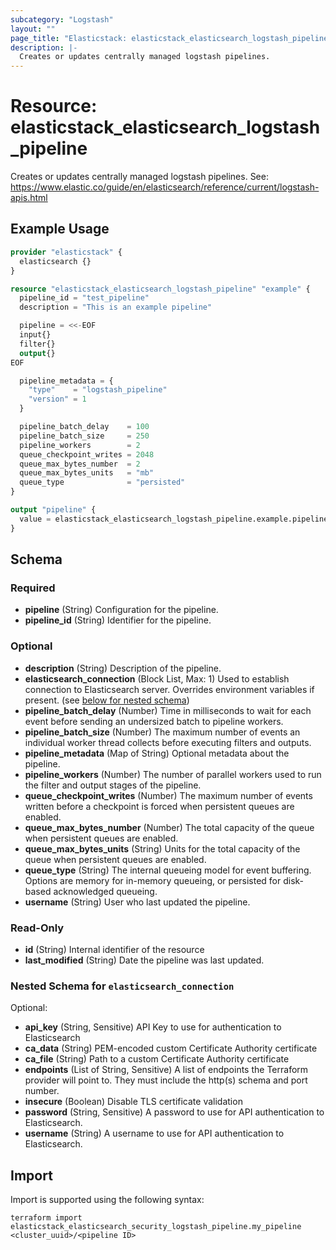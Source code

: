 ```yaml
---
subcategory: "Logstash"
layout: ""
page_title: "Elasticstack: elasticstack_elasticsearch_logstash_pipeline Resource"
description: |-
  Creates or updates centrally managed logstash pipelines.
---
```


# Resource: elasticstack_elasticsearch_logstash_pipeline

Creates or updates centrally managed logstash pipelines. See: https://www.elastic.co/guide/en/elasticsearch/reference/current/logstash-apis.html

## Example Usage

```terraform
provider "elasticstack" {
  elasticsearch {}
}

resource "elasticstack_elasticsearch_logstash_pipeline" "example" {
  pipeline_id = "test_pipeline"
  description = "This is an example pipeline"

  pipeline = <<-EOF
  input{}
  filter{}
  output{}
EOF

  pipeline_metadata = {
    "type"    = "logstash_pipeline"
    "version" = 1
  }

  pipeline_batch_delay    = 100
  pipeline_batch_size     = 250
  pipeline_workers        = 2
  queue_checkpoint_writes = 2048
  queue_max_bytes_number  = 2
  queue_max_bytes_units   = "mb"
  queue_type              = "persisted"
}

output "pipeline" {
  value = elasticstack_elasticsearch_logstash_pipeline.example.pipeline_id
}
```

<!-- schema generated by tfplugindocs -->
## Schema

### Required

- **pipeline** (String) Configuration for the pipeline.
- **pipeline_id** (String) Identifier for the pipeline.

### Optional

- **description** (String) Description of the pipeline.
- **elasticsearch_connection** (Block List, Max: 1) Used to establish connection to Elasticsearch server. Overrides environment variables if present. (see [below for nested schema](#nestedblock--elasticsearch_connection))
- **pipeline_batch_delay** (Number) Time in milliseconds to wait for each event before sending an undersized batch to pipeline workers.
- **pipeline_batch_size** (Number) The maximum number of events an individual worker thread collects before executing filters and outputs.
- **pipeline_metadata** (Map of String) Optional metadata about the pipeline.
- **pipeline_workers** (Number) The number of parallel workers used to run the filter and output stages of the pipeline.
- **queue_checkpoint_writes** (Number) The maximum number of events written before a checkpoint is forced when persistent queues are enabled.
- **queue_max_bytes_number** (Number) The total capacity of the queue when persistent queues are enabled.
- **queue_max_bytes_units** (String) Units for the total capacity of the queue when persistent queues are enabled.
- **queue_type** (String) The internal queueing model for event buffering. Options are memory for in-memory queueing, or persisted for disk-based acknowledged queueing.
- **username** (String) User who last updated the pipeline.

### Read-Only

- **id** (String) Internal identifier of the resource
- **last_modified** (String) Date the pipeline was last updated.

<a id="nestedblock--elasticsearch_connection"></a>
### Nested Schema for `elasticsearch_connection`

Optional:

- **api_key** (String, Sensitive) API Key to use for authentication to Elasticsearch
- **ca_data** (String) PEM-encoded custom Certificate Authority certificate
- **ca_file** (String) Path to a custom Certificate Authority certificate
- **endpoints** (List of String, Sensitive) A list of endpoints the Terraform provider will point to. They must include the http(s) schema and port number.
- **insecure** (Boolean) Disable TLS certificate validation
- **password** (String, Sensitive) A password to use for API authentication to Elasticsearch.
- **username** (String) A username to use for API authentication to Elasticsearch.

## Import

Import is supported using the following syntax:

```shell
terraform import elasticstack_elasticsearch_security_logstash_pipeline.my_pipeline <cluster_uuid>/<pipeline ID>
```
